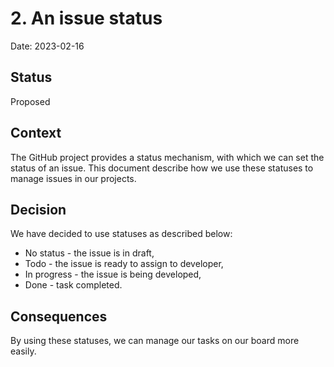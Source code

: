# 2. An issue status

Date: 2023-02-16

## Status

Proposed

## Context

The GitHub project provides a status mechanism, with which we can set the status of an issue.
This document describe how we use these statuses to manage issues in our projects.

## Decision

We have decided to use statuses as described below:

- No status - the issue is in draft,
- Todo - the issue is ready to assign to developer,
- In progress - the issue is being developed,
- Done - task completed.

## Consequences

By using these statuses, we can manage our tasks on our board more easily. 
